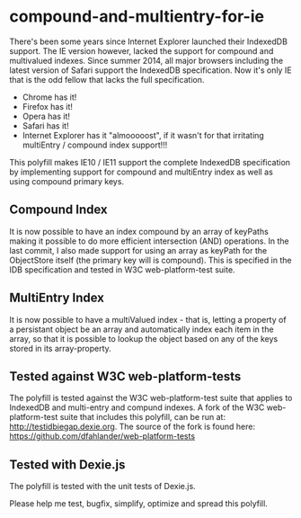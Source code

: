compound-and-multientry-for-ie
==============================

There's been some years since Internet Explorer launched their IndexedDB support. The IE version however, lacked the support for compound and multivalued indexes. Since summer 2014, all major browsers including the latest version of Safari support the IndexedDB specification. Now it's only IE that is the odd fellow that lacks the full specification.

* Chrome has it!
* Firefox has it!
* Opera has it!
* Safari has it!
* Internet Explorer has it "almooooost", if it wasn't for that irritating multiEntry / compound index support!!!

This polyfill makes IE10 / IE11 support the complete IndexedDB specification by implementing support for compound and multiEntry index as well as using compound primary keys.

Compound Index
--------------

It is now possible to have an index compound by an array of keyPaths making it possible to do more efficient intersection (AND) operations. In the last commit, I also made support for using an array as keyPath for the ObjectStore itself (the primary key will is compound). This is specified in the IDB specification and tested in W3C web-platform-test suite.

MultiEntry Index
----------------

It is now possible to have a multiValued index - that is, letting a property of a persistant object be an array and automatically index each item in the array, so that it is possible to lookup the object based on any of the keys stored in its array-property.

Tested against W3C web-platform-tests
-------------------------------------
The polyfill is tested against the W3C web-platform-test suite that applies to IndexedDB and multi-entry and compund indexes. A fork of the W3C web-platform-test suite that includes this polyfill, can be run at: http://testidbiegap.dexie.org. The source of the fork is found here: https://github.com/dfahlander/web-platform-tests


Tested with Dexie.js
--------------------
The polyfill is tested with the unit tests of Dexie.js.


Please help me test, bugfix, simplify, optimize and spread this polyfill.

